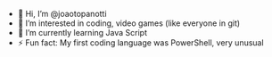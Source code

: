 - 👋 Hi, I’m @joaotopanotti
- 👀 I’m interested in coding, video games (like everyone in git)
- 🌱 I’m currently learning Java Script
- ⚡ Fun fact: My first coding language was PowerShell, very unusual 
